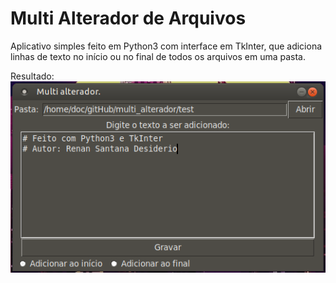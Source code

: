 # Multi Alterador de Arquivos

Aplicativo simples feito em Python3 com interface em TkInter, que adiciona linhas de texto no início ou no final de todos os arquivos em uma pasta.

Resultado:
![exemplo](https://github.com/Doc-McCoy/multi_alterador/blob/master/exemplo.png)
